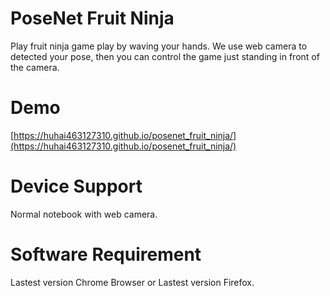 # PoseNet Fruit Ninja
Play fruit ninja game play by waving your hands. We use web camera to detected your pose, then you can control the game just standing in front of the camera.
# Demo
[https://huhai463127310.github.io/posenet_fruit_ninja/](https://huhai463127310.github.io/posenet_fruit_ninja/)

# Device Support
Normal notebook with web camera. 

# Software Requirement
Lastest version Chrome Browser or Lastest version Firefox.